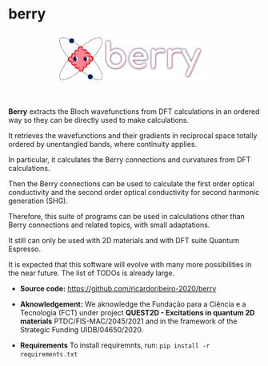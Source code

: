 # berry
<h2 align="center">
<img src="/docs/figures/BerryLogoBig.svg" width="300">
</h2><br>

**Berry** extracts the Bloch wavefunctions from DFT calculations in an ordered way so they can be directly used to make calculations.

It retrieves the wavefunctions and their gradients in reciprocal space totally ordered by unentangled bands, where continuity applies.

In particular, it calculates the Berry connections and curvatures from DFT calculations.

Then the Berry connections can be used to calculate the first order optical conductivity and the second order optical conductivity for second harmonic generation (SHG).

Therefore, this suite of programs can be used in calculations other than Berry connections and related topics, with small adaptations.

It still can only be used with 2D materials and with DFT suite Quantum Espresso.

It is expected that this software will evolve with many more possibilities in the near future.
The list of TODOs is already large.

- **Source code:** https://github.com/ricardoribeiro-2020/berry

- **Aknowledgement:** We aknowledge the Fundação para a Ciência e a Tecnologia (FCT)
under project  **QUEST2D - Excitations in quantum 2D materials**
PTDC/FIS-MAC/2045/2021 and in the framework of the Strategic Funding UIDB/04650/2020.

- **Requirements** To install requiremnts, run:
```pip install -r requirements.txt```

